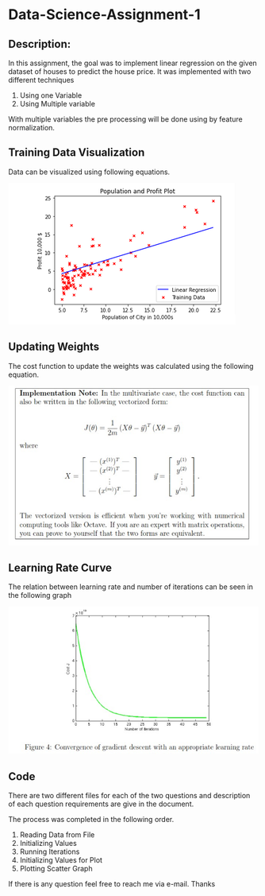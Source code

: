 # Data-Science-Assignment-1


## Description:

In this assignment, the goal was to implement linear regression on the given dataset of houses to predict the house price. 
It was implemented with two different techniques 
  1. Using one Variable
  2. Using Multiple variable
  
With multiple variables the pre processing will be done using by feature normalization.

## Training Data Visualization
Data can be visualized using following equations.


![Alt text](Training.png?raw=true "Optional Title")

## Updating Weights
The cost function to update the weights was calculated using the following equation.

![Alt text](update_val.jpg?raw=true "Optional Title")


## Learning Rate Curve

The relation between learning rate and number of iterations can be seen in the following graph

![Alt text](gradient_descent.jpg?raw=true "Optional Title")

## Code
There are two different files for each of the two questions and description of each question requirements are give in the document.

The process was completed in the following order.

  1. Reading Data from File
  2. Initializing Values
  3. Running Iterations
  4. Initializing Values for Plot
  5. Plotting Scatter Graph
  

If there is any question feel free to reach me via e-mail. Thanks
